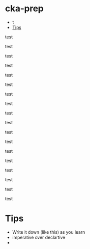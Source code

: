 # cka-prep

- t
- [Tips](#Tips)



test



test

test



test

test



test

test



test

test



test

test



test

test



test

test



test

test



test



# Tips

- Write it down (like this) as you learn
- imperative over declartive
- 